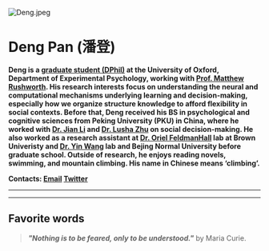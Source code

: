 ![Deng.jpeg](https://i.loli.net/2021/09/30/IQ1enLEGduXT6rU.jpg)

# **Deng Pan** (潘登)
**Deng is a [graduate student (DPhil)](https://www.psy.ox.ac.uk/people/deng-pan) at the University of Oxford, Department of Experimental Psychology, working with [Prof. Matthew Rushworth](https://www.psy.ox.ac.uk/team/matthew-rushworth). His research interests focus on understanding the neural and computational mechanisms underlying learning and decision-making, especially how we organize structure knowledge to afford flexibility in social contexts. Before that, Deng received his BS in psychological and cognitive sciences from Peking University (PKU) in China, where he worked with [Dr. Jian Li](https://jianlilab.github.io/members/) and [Dr. Lusha Zhu](https://www.lushazhu.com/people) on social decision-making. He also worked as a research assistant at [Dr. Oriel FeldmanHall](https://www.feldmanhalllab.com/people) lab at Brown Univeristy and [Dr. Yin Wang](http://mirrorneuronwang.com/?m=content&c=index&a=lists&catid=137) lab and Bejing Normal University before graduate school. Outside of research, he enjoys reading novels, swimming, and mountain climbing. His name in Chinese means ‘climbing’.**

**Contacts: [Email](mailto:deng.pan@psy.ox.ac.uk) [Twitter](https://twitter.com/DengPan18)**  
  

*** ***
*** ***


## Favorite words
> ***"Nothing is to be feared, only to be understood."*** by Maria Curie.
